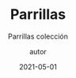 ---
layout: _parrillas-collection.njk
permalink: /parrillas-collection2/

title: Parrillas
subtitle: Parrillas colección
image: /assets/static/images/7.jpg
author: autor
date: 2021-05-01
tags: ["page"]
imageAlt: Contacta
descripcion: Parrillas
---